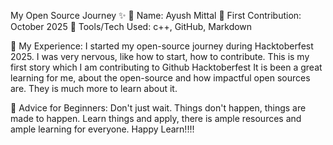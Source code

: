 My Open Source Journey ✨
👤 Name: Ayush Mittal
📅 First Contribution: October 2025
🔧 Tools/Tech Used: c++, GitHub, Markdown

🌟 My Experience:
I started my open-source journey during Hacktoberfest 2025. I was very nervous, like how to start, how to contribute. This is my first story which I am contributing to Github Hacktoberfest
It is been a great learning for me, about the open-source and how impactful open sources are. They is much more to learn about it.

📌 Advice for Beginners:
Don't just wait. Things don't happen, things are made to happen. Learn things and apply, there is ample resources and ample learning for everyone.
Happy Learn!!!!
